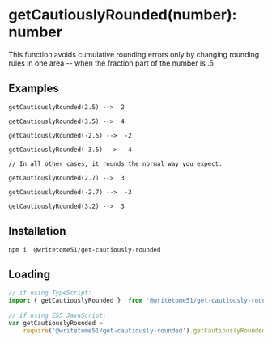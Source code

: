# getCautiouslyRounded(number): number

This function avoids cumulative rounding errors only by changing rounding rules in 
one area -- when the fraction part of the number is .5

## Examples
```
getCautiouslyRounded(2.5) -->  2

getCautiouslyRounded(3.5) -->  4

getCautiouslyRounded(-2.5) -->  -2

getCautiouslyRounded(-3.5) -->  -4

// In all other cases, it rounds the normal way you expect.

getCautiouslyRounded(2.7) -->  3

getCautiouslyRounded(-2.7) -->  -3

getCautiouslyRounded(3.2) -->  3
```

## Installation
`npm i  @writetome51/get-cautiously-rounded`

## Loading
```ts
// if using TypeScript:
import { getCautiouslyRounded }  from '@writetome51/get-cautiously-rounded';
    
// if using ES5 JavaScript:
var getCautiouslyRounded = 
	require('@writetome51/get-cautiously-rounded').getCautiouslyRounded;
```
